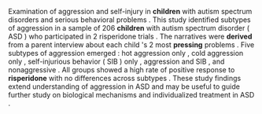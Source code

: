 Examination of aggression and self-injury in **children** with autism spectrum disorders and serious behavioral problems . This study identified subtypes of aggression in a sample of 206 **children** with autism spectrum disorder ( ASD ) who participated in 2 risperidone trials . The narratives were **derived** from a parent interview about each child 's 2 most **pressing** problems . Five subtypes of aggression emerged : hot aggression only , cold aggression only , self-injurious behavior ( SIB ) only , aggression and SIB , and nonaggressive . All groups showed a high rate of positive response to **risperidone** with no differences across subtypes . These study findings extend understanding of aggression in ASD and may be useful to guide further study on biological mechanisms and individualized treatment in ASD . 
